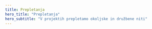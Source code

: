 ```yaml
---
title: Prepletanja
hero_title: "Prepletanja"
hero_subtitle: "V projektih prepletamo okoljske in družbene niti"
---
```

